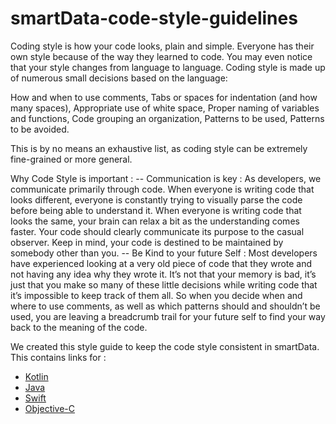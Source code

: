 # smartData-code-style-guidelines

Coding style is how your code looks, plain and simple. Everyone has their own style because of the way they learned to code. You may even notice that your style changes from language to language. Coding style is made up of numerous small decisions based on the language:

How and when to use comments,
Tabs or spaces for indentation (and how many spaces),
Appropriate use of white space,
Proper naming of variables and functions,
Code grouping an organization,
Patterns to be used,
Patterns to be avoided.

This is by no means an exhaustive list, as coding style can be extremely fine-grained or more general.


Why Code Style is important :
-- Communication is key : As developers, we communicate primarily through code. When everyone is writing code that looks different, everyone is constantly trying to visually parse the code before being able to understand it. When everyone is writing code that looks the same, your brain can relax a bit as the understanding comes faster. Your code should clearly communicate its purpose to the casual observer. Keep in mind, your code is destined to be maintained by somebody other than you.
-- Be Kind to your future Self : Most developers have experienced looking at a very old piece of code that they wrote and not having any idea why they wrote it. It’s not that your memory is bad, it’s just that you make so many of these little decisions while writing code that it’s impossible to keep track of them all. So when you decide when and where to use comments, as well as which patterns should and shouldn’t be used, you are leaving a breadcrumb trail for your future self to find your way back to the meaning of the code.

We created this style guide to keep the code style consistent in smartData. This contains links for :

*  [Kotlin](https://github.com/Harneetk/smartdata-code-style-guidelines/blob/master/kotlin-style-guide)
*  [Java](https://github.com/Harneetk/smartdata-code-style-guidelines/blob/master/Java-style-guide.md)
*  [Swift](https://github.com/Harneetk/smartdata-code-style-guidelines/blob/master/swift-style-guide)
*  [Objective-C](https://github.com/Harneetk/smartdata-code-style-guidelines/blob/master/Objective-C-Style-guide)
